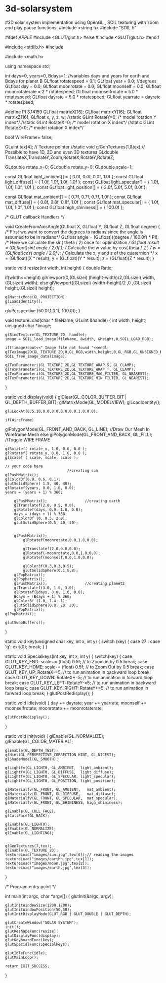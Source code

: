 # 3d-solarsystem
#3D solar system implementation using OpenGL , SOIL texturing with zoom and play pause functions. 
#include <string.h>
#include "SOIL.h"

#ifdef _APPLE_
#include <GLUT/glut.h>
#else
#include <GLUT/glut.h>
#endif

#include <stdlib.h>
#include <iostream>

#include <math.h>


using namespace std;

int days=0, years=0, Bdays=1; //variables days and years for earth and Bdays for planet B
GLfloat rotatespeed = 0.1;
GLfloat year = 0.0; //degrees
GLfloat day = 0.0;
GLfloat moonrotate = 0.0;
GLfloat moonself = 0.0;
GLfloat moonrotaterate = 2 * rotatespeed;
GLfloat moonselfrotate = 5.0 * rotatespeed;
GLfloat dayrate = 5.0 * rotatespeed;
GLfloat yearrate =  dayrate * rotatespeed;

#define PI 3.14159
GLfloat matrixX[16];
GLfloat matrixY[16];
GLfloat matrixZ[16];
GLfloat x, y, z, w;
//static GLint RotateY=0; /* model rotation Y index*/
//static GLint RotateX=0; /* model rotation X index*/
//static GLint RotateZ=0; /* model rotation X index*/

bool WireFrame= false;

GLuint tex[4]; // Texture pointer
//static void glGenTextures(1,&tex);// Possible to have 1D, 2D and even 3D textures
GLdouble TranslateX,TranslateY,Zoom,RotateX,RotateY,RotateZ;


GLdouble rotate_x=0;
GLdouble rotate_y=0;
GLdouble scale=1;


const GLfloat light_ambient[]  = { 0.0f, 0.0f, 0.0f, 1.0f };
const GLfloat light_diffuse[]  = { 1.0f, 1.0f, 1.0f, 1.0f };
const GLfloat light_specular[] = { 1.0f, 1.0f, 1.0f, 1.0f };
const GLfloat light_position[] = { 2.0f, 5.0f, 5.0f, 0.0f };

const GLfloat mat_ambient[]    = { 0.7f, 0.7f, 0.7f, 1.0f };
const GLfloat mat_diffuse[]    = { 0.8f, 0.8f, 0.8f, 1.0f };
const GLfloat mat_specular[]   = { 1.0f, 1.0f, 1.0f, 1.0f };
const GLfloat high_shininess[] = { 100.0f };


/* GLUT callback Handlers */


void CreateFromAxisAngle(GLfloat X, GLfloat Y, GLfloat Z, GLfloat degree)
{
 /* First we want to convert the degrees to radians since the angle is assumed to be in radians*/
GLfloat angle = (GLfloat)((degree / 180.0f) * PI);
 /* Here we calculate the sin( theta / 2) once for optimization */
GLfloat result = (GLfloat)sin( angle / 2.0f );
 /* Calcualte the w value by cos( theta / 2 ) */
w = (GLfloat)cos( angle / 2.0f );
 /* Calculate the x, y and z of the quaternion */
x = (GLfloat)(X * result);
y = (GLfloat)(Y * result);
z = (GLfloat)(Z * result);
}




static void resize(int width, int height)
{
     double Ratio;

   if(width<=height)
            glViewport(0,(GLsizei) (height-width)/2,(GLsizei) width,(GLsizei) width);
    else
          glViewport((GLsizei) (width-height)/2 ,0 ,(GLsizei) height,(GLsizei) height);

    glMatrixMode(GL_PROJECTION);
    glLoadIdentity();
gluPerspective (50.0f,1,0.1f, 100.0f);
 }

void textureLoad(char * fileName, GLuint &handle)
{
    int width, height;
    unsigned char *image;

    glBindTexture(GL_TEXTURE_2D, handle);
    image = SOIL_load_image(fileName, &width, &height,0,SOIL_LOAD_RGB);

    if(!image)cout<<" Image file not found "<<endl;
    glTexImage2D(GL_TEXTURE_2D,0,GL_RGB,width,height,0,GL_RGB,GL_UNSIGNED_BYTE,image);
    SOIL_free_image_data(image);

    glTexParameteri(GL_TEXTURE_2D,GL_TEXTURE_WRAP_S, GL_CLAMP);
    glTexParameteri(GL_TEXTURE_2D,GL_TEXTURE_WRAP_T, GL_CLAMP);
    glTexParameteri(GL_TEXTURE_2D,GL_TEXTURE_MAG_FILTER, GL_NEAREST);
    glTexParameteri(GL_TEXTURE_2D,GL_TEXTURE_MIN_FILTER, GL_NEAREST);

}









static void display(void)
{
    glClear(GL_COLOR_BUFFER_BIT | GL_DEPTH_BUFFER_BIT);
    glMatrixMode(GL_MODELVIEW);
    glLoadIdentity();

    gluLookAt(0,5,10,0.0,0.0,0.0,0.0,1.0,0.0);

    if(WireFrame)
glPolygonMode(GL_FRONT_AND_BACK, GL_LINE); //Draw Our Mesh In Wireframe Mesh
else
glPolygonMode(GL_FRONT_AND_BACK, GL_FILL); //Toggle WIRE FRAME

    glRotatef( rotate_x, 1.0, 0.0, 0.0 );
    glRotatef( rotate_y, 0.0, 1.0, 0.0 );
    glScalef ( scale, scale, scale );

    // your code here
                                //creating sun
    glPushMatrix();
    glColor3f(0.9, 0.6, 0.1);
    glutSolidSphere( 1.5, 40, 40);
    glRotatef(years, 0.0, 1.0, 0.0);
    years = (years + 1) % 360;

        glPushMatrix();                 //creating earth
        glTranslatef(2.0, 0.5, 0.0);
        glRotatef(days, 0.0, 1.0, 0.0);
        days = (days + 1) % 360;
        glColor3f (0, 0.5, 2.0);
        glutSolidSphere(0.5, 30, 30);


        glPushMatrix();
            glRotatef(moonrotate,0.0,1.0,0.0);

            glTranslatef(2.0,0.0,0.0);
            glRotatef(-moonrotate,0.0,1.0,0.0);
            glRotatef(moonself,0.0,1.0,0.0);

            glColor3f(0.3,0.3,0.5);
            glutSolidSphere(0.1,8,8);
        glPopMatrix();
        glPopMatrix();
        glPushMatrix();                 //creating planet2
        glTranslatef(3.0, 1.0, 3.0);
        glRotatef(Bdays, 0.0, 1.0, 0.0);
        Bdays = (Bdays + 1) % 360;
        glColor3f (1.0, 1.4, 1);
        glutSolidSphere(0.8, 20, 20);
        glPopMatrix();
    glPopMatrix();

    glutSwapBuffers();
}

static void key(unsigned char key, int x, int y)
{
    switch (key)
    {
        case 27 :
        case 'q':
            exit(0);
            break;
    }
}



static void Specialkeys(int key, int x, int y)
{
    switch(key)
    {
     case GLUT_KEY_END:
        scale+= (float) 0.5f;   // to Zoom in by 0.5
        break;
    case GLUT_KEY_HOME:
        scale-= (float) 0.5f;  // to Zoom Out  by 0.5
        break;
    case GLUT_KEY_UP:
        RotateX-=5;            // to run animation in backward loop
        break;
    case GLUT_KEY_DOWN:
        RotateX+=5;            // to run animation in forward loop
        break;
    case GLUT_KEY_LEFT:
        RotateY-=5;            // to run animation in backward loop
        break;
    case GLUT_KEY_RIGHT:
        RotateY+=5;            // to run animation in forward loop
        break;
   }
glutPostRedisplay();
}


static void idle(void)
{
     day += dayrate;
    year += yearrate;
    moonself += moonselfrotate;
    moonrotate += moonrotaterate;

    glutPostRedisplay();
}

static void init(void)
{
    glEnable(GL_NORMALIZE);
    glEnable(GL_COLOR_MATERIAL);

    glEnable(GL_DEPTH_TEST);
    glHint(GL_PERSPECTIVE_CORRECTION_HINT, GL_NICEST);
    glShadeModel(GL_SMOOTH);

    glLightfv(GL_LIGHT0, GL_AMBIENT,  light_ambient);
    glLightfv(GL_LIGHT0, GL_DIFFUSE,  light_diffuse);
    glLightfv(GL_LIGHT0, GL_SPECULAR, light_specular);
    glLightfv(GL_LIGHT0, GL_POSITION, light_position);

    glMaterialfv(GL_FRONT, GL_AMBIENT,   mat_ambient);
    glMaterialfv(GL_FRONT, GL_DIFFUSE,   mat_diffuse);
    glMaterialfv(GL_FRONT, GL_SPECULAR,  mat_specular);
    glMaterialfv(GL_FRONT, GL_SHININESS, high_shininess);

    glEnable(GL_CULL_FACE);
    glCullFace(GL_BACK);

    glEnable(GL_LIGHT0);
    glEnable(GL_NORMALIZE);
    glEnable(GL_LIGHTING);


    glGenTextures(7,tex);
    glEnable(GL_TEXTURE_2D);
    textureLoad("images/sun.jpg",tex[0]);// reading the images
    textureLoad("images/earthh.jpg",tex[1]);
    textureLoad("images/moon.jpg",tex[2]);
    textureLoad("images/earth.jpg",tex[3]);


}


/* Program entry point */

int main(int argc, char *argv[])
{
    glutInit(&argc, argv);

    glutInitWindowSize(1200,1200);
    glutInitWindowPosition(50,50);
    glutInitDisplayMode(GLUT_RGB | GLUT_DOUBLE | GLUT_DEPTH);

    glutCreateWindow("SOLAR SYSTEM");
    init();
    glutReshapeFunc(resize);
    glutDisplayFunc(display);
    glutKeyboardFunc(key);
    glutSpecialFunc(Specialkeys);

    glutIdleFunc(idle);
    glutMainLoop();

    return EXIT_SUCCESS;
}
